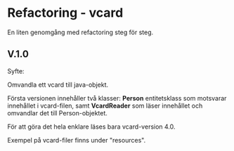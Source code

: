 # Refactoring - vcard

En liten genomgång med refactoring steg för steg.

## V.1.0

Syfte:

Omvandla ett vcard till java-objekt.

Första versionen innehåller två klasser: **Person** entitetsklass som motsvarar innehållet i vcard-filen, samt **VcardReader** som läser innehållet och omvandlar det till Person-objektet.

För att göra det hela enklare läses bara vcard-version 4.0. 

Exempel på vcard-filer finns under "resources".
